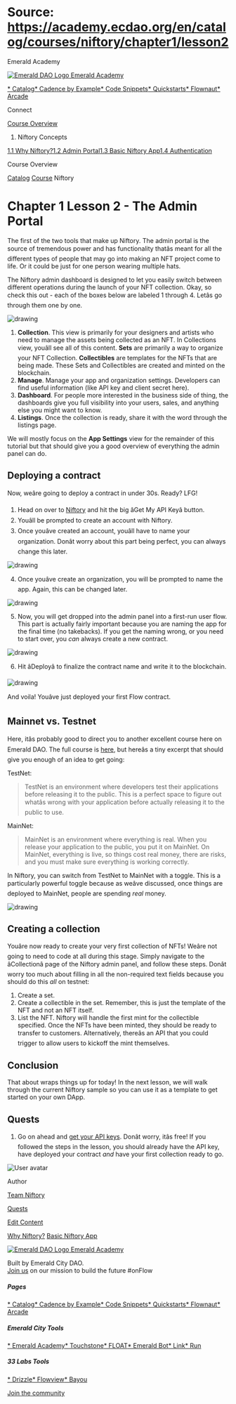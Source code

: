 # Source: https://academy.ecdao.org/en/catalog/courses/niftory/chapter1/lesson2

Emerald Academy





[![Emerald DAO Logo](/ea-logo.png)
Emerald Academy](/en/)


[* Catalog](/en/catalog)[* Cadence by Example](/en/cadence-by-example)[* Code Snippets](/en/snippets)[* Quickstarts](/en/quickstarts)[* Flownaut](https://flownaut.ecdao.org)[* Arcade](https://arcade.ecdao.org)

Connect



[Course Overview](/en/catalog/courses/niftory)

1. Niftory Concepts

[1.1 Why Niftory?](/en/catalog/courses/niftory/chapter1/lesson1)[1.2 Admin Portal](/en/catalog/courses/niftory/chapter1/lesson2)[1.3 Basic Niftory App](/en/catalog/courses/niftory/chapter1/lesson3)[1.4 Authentication](/en/catalog/courses/niftory/chapter1/lesson4)

Course Overview

[Catalog](/en/catalog)
[Course](/en/catalog/courses/niftory)
Niftory

# Chapter 1 Lesson 2 - The Admin Portal

The first of the two tools that make up Niftory. The admin portal is the source of tremendous power and has functionality thatâs meant for all the different types of people that may go into making an NFT project come to life. Or it could be just for one person wearing multiple hats.

The Niftory admin dashboard is designed to let you easily switch between different operations during the launch of your NFT collection. Okay, so check this out - each of the boxes below are labeled 1 through 4. Letâs go through them one by one.

![drawing](/courses/niftory/niftory-welcome.png)

1. **Collection**. This view is primarily for your designers and artists who need to manage the assets being collected as an NFT. In Collections view, youâll see all of this content. **Sets** are primarily a way to organize your NFT Collection. **Collectibles** are templates for the NFTs that are being made. These Sets and Collectibles are created and minted on the blockchain.
2. **Manage**. Manage your app and organization settings. Developers can find useful information (like API key and client secret here).
3. **Dashboard**. For people more interested in the business side of thing, the dashboards give you full visibility into your users, sales, and anything else you might want to know.
4. **Listings**. Once the collection is ready, share it with the word through the listings page.

We will mostly focus on the **App Settings** view for the remainder of this tutorial but that should give you a good overview of everything the admin panel can do.

## Deploying a contract

Now, weâre going to deploy a contract in under 30s. Ready? LFG!

1. Head on over to [Niftory](https://www.niftory.com/) and hit the big âGet My API Keyâ button.
2. Youâll be prompted to create an account with Niftory.
3. Once youâve created an account, youâll have to name your organization. Donât worry about this part being perfect, you can always change this later.

![drawing](/courses/niftory/niftory-org-name.png)

4. Once youâve create an organization, you will be prompted to name the app. Again, this can be changed later.

![drawing](/courses/niftory/niftory-app-name.png)

5. Now, you will get dropped into the admin panel into a first-run user flow. This part is actually fairly important because you are naming the app for the final time (no takebacks). If you get the naming wrong, or you need to start over, you *can* always create a new contract.

![drawing](/courses/niftory/niftory-contract-name.png)

6. Hit âDeployâ to finalize the contract name and write it to the blockchain.

![drawing](/courses/niftory/niftory-deploy.png)

And voila! Youâve just deployed your first Flow contract.

## Mainnet vs. Testnet

Here, itâs probably good to direct you to another excellent course here on Emerald DAO. The full course is [here](https://academy.ecdao.org/en/catalog/courses/beginner-dapp/chapter1/lesson1#mainnet-vs-testnet), but hereâs a tiny excerpt that should give you enough of an idea to get going:

TestNet:

> TestNet is an environment where developers test their applications before releasing it to the public. This is a perfect space to figure out whatâs wrong with your application before actually releasing it to the public to use.

MainNet:

> MainNet is an environment where everything is real. When you release your application to the public, you put it on MainNet. On MainNet, everything is live, so things cost real money, there are risks, and you must make sure everything is working correctly.

In Niftory, you can switch from TestNet to MainNet with a toggle. This is a particularly powerful toggle because as weâve discussed, once things are deployed to MainNet, people are spending *real* money.

![drawing](/courses/niftory/niftory-admin.png)

## Creating a collection

Youâre now ready to create your very first collection of NFTs! Weâre not going to need to code at all during this stage. Simply navigate to the âCollectionâ page of the Niftory admin panel, and follow these steps. Donât worry too much about filling in all the non-required text fields because you should do this *all* on testnet:

1. Create a set.
2. Create a collectible in the set. Remember, this is just the template of the NFT and not an NFT itself.
3. List the NFT. Niftory will handle the first mint for the collectible specified. Once the NFTs have been minted, they should be ready to transfer to customers. Alternatively, thereâs an API that you could trigger to allow users to kickoff the mint themselves.

## Conclusion

That about wraps things up for today! In the next lesson, we will walk through the current Niftory sample so you can use it as a template to get started on your own DApp.

## Quests

1. Go on ahead and [get your API keys](https://docs.niftory.com/home/get-your-api-keys). Donât worry, itâs free! If you followed the steps in the lesson, you should already have the API key, have deployed your contract *and* have your first collection ready to go.

![User avatar](https://i.imgur.com/bymjTdC.png)

Author

[Team Niftory](https://twitter.com/niftory)

[Quests](#quests)

[Edit Content](https://github.com/emerald-dao/emerald-academy-v2/tree/main/src/lib/content/courses/niftory/en/chapter1/lesson2.md)

[Why Niftory?](/en/catalog/courses/niftory/chapter1/lesson1)
[Basic Niftory App](/en/catalog/courses/niftory/chapter1/lesson3)



[![Emerald DAO Logo](/ea-logo.png)
Emerald Academy](/en/)

Built by Emerald City DAO.  
[Join us](https://discord.gg/emerald-city-906264258189332541) on our mission to build the future #onFlow

##### Pages

[* Catalog](/en/catalog)[* Cadence by Example](/en/cadence-by-example)[* Code Snippets](/en/snippets)[* Quickstarts](/en/quickstarts)[* Flownaut](https://flownaut.ecdao.org)[* Arcade](https://arcade.ecdao.org)


##### Emerald City Tools

[* Emerald Academy](https://academy.ecdao.org/)[* Touchstone](https://touchstone.city/)[* FLOAT](https://floats.city/)[* Emerald Bot](https://bot.ecdao.org/)[* Link](https://link.ecdao.org/)[* Run](https://run.ecdao.org/)


##### 33 Labs Tools

[* Drizzle](https://drizzle33.app/)[* Flowview](https://flowview.app/)[* Bayou](https://bayou33.app/)

[Join the community](https://discord.gg/emerald-city-906264258189332541)